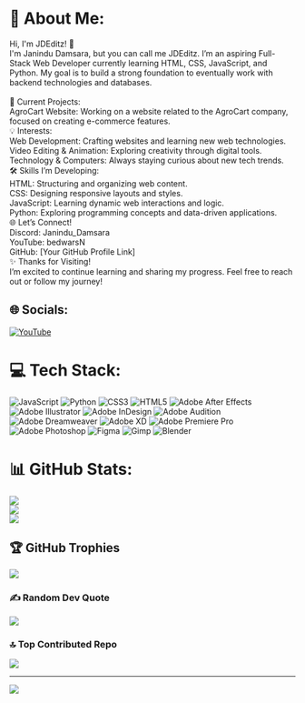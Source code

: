 # 💫 About Me:
Hi, I'm JDEditz! 👋<br>I'm Janindu Damsara, but you can call me JDEditz. I’m an aspiring Full-Stack Web Developer currently learning HTML, CSS, JavaScript, and Python. My goal is to build a strong foundation to eventually work with backend technologies and databases.<br><br>🚀 Current Projects:<br>AgroCart Website: Working on a website related to the AgroCart company, focused on creating e-commerce features.<br>💡 Interests:<br>Web Development: Crafting websites and learning new web technologies.<br>Video Editing & Animation: Exploring creativity through digital tools.<br>Technology & Computers: Always staying curious about new tech trends.<br>🛠 Skills I’m Developing:<br>HTML: Structuring and organizing web content.<br>CSS: Designing responsive layouts and styles.<br>JavaScript: Learning dynamic web interactions and logic.<br>Python: Exploring programming concepts and data-driven applications.<br>🌐 Let’s Connect!<br>Discord: Janindu_Damsara<br>YouTube: bedwarsN<br>GitHub: [Your GitHub Profile Link]<br>✨ Thanks for Visiting!<br>I’m excited to continue learning and sharing my progress. Feel free to reach out or follow my journey!


## 🌐 Socials:
[![YouTube](https://img.shields.io/badge/YouTube-%23FF0000.svg?logo=YouTube&logoColor=white)](https://youtube.com/@BedwarsN) 

# 💻 Tech Stack:
![JavaScript](https://img.shields.io/badge/javascript-%23323330.svg?style=for-the-badge&logo=javascript&logoColor=%23F7DF1E) ![Python](https://img.shields.io/badge/python-3670A0?style=for-the-badge&logo=python&logoColor=ffdd54) ![CSS3](https://img.shields.io/badge/css3-%231572B6.svg?style=for-the-badge&logo=css3&logoColor=white) ![HTML5](https://img.shields.io/badge/html5-%23E34F26.svg?style=for-the-badge&logo=html5&logoColor=white) ![Adobe After Effects](https://img.shields.io/badge/Adobe%20After%20Effects-9999FF.svg?style=for-the-badge&logo=Adobe%20After%20Effects&logoColor=white) ![Adobe Illustrator](https://img.shields.io/badge/adobe%20illustrator-%23FF9A00.svg?style=for-the-badge&logo=adobe%20illustrator&logoColor=white) ![Adobe InDesign](https://img.shields.io/badge/Adobe%20InDesign-49021F?style=for-the-badge&logo=adobeindesign&logoColor=FF3366) ![Adobe Audition](https://img.shields.io/badge/Adobe%20Audition-9999FF.svg?style=for-the-badge&logo=Adobe%20Audition&logoColor=white) ![Adobe Dreamweaver](https://img.shields.io/badge/Adobe%20Dreamweaver-FF61F6.svg?style=for-the-badge&logo=Adobe%20Dreamweaver&logoColor=white) ![Adobe XD](https://img.shields.io/badge/Adobe%20XD-470137?style=for-the-badge&logo=Adobe%20XD&logoColor=#FF61F6) ![Adobe Premiere Pro](https://img.shields.io/badge/Adobe%20Premiere%20Pro-9999FF.svg?style=for-the-badge&logo=Adobe%20Premiere%20Pro&logoColor=white) ![Adobe Photoshop](https://img.shields.io/badge/adobe%20photoshop-%2331A8FF.svg?style=for-the-badge&logo=adobe%20photoshop&logoColor=white) ![Figma](https://img.shields.io/badge/figma-%23F24E1E.svg?style=for-the-badge&logo=figma&logoColor=white) ![Gimp](https://img.shields.io/badge/Gimp-657D8B?style=for-the-badge&logo=gimp&logoColor=FFFFFF) ![Blender](https://img.shields.io/badge/blender-%23F5792A.svg?style=for-the-badge&logo=blender&logoColor=white)
# 📊 GitHub Stats:
![](https://github-readme-stats.vercel.app/api?username=JDEditz&theme=dark&hide_border=true&include_all_commits=true&count_private=true)<br/>
![](https://github-readme-streak-stats.herokuapp.com/?user=JDEditz&theme=dark&hide_border=true)<br/>
![](https://github-readme-stats.vercel.app/api/top-langs/?username=JDEditz&theme=dark&hide_border=true&include_all_commits=true&count_private=true&layout=compact)

## 🏆 GitHub Trophies
![](https://github-profile-trophy.vercel.app/?username=JDEditz&theme=dark&no-frame=true&no-bg=true&margin-w=4)

### ✍️ Random Dev Quote
![](https://quotes-github-readme.vercel.app/api?type=vetical&theme=dark)

### 🔝 Top Contributed Repo
![](https://github-contributor-stats.vercel.app/api?username=JDEditz&limit=5&theme=dark&combine_all_yearly_contributions=true)

---
[![](https://visitcount.itsvg.in/api?id=JDEditz&icon=2&color=12)](https://visitcount.itsvg.in)

<!-- Proudly created with GPRM ( https://gprm.itsvg.in ) -->
